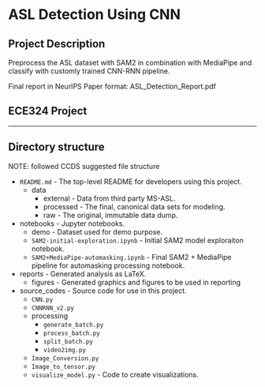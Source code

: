 # ASL Detection Using CNN
## Project Description
Preprocess the ASL dataset with SAM2 in combination with MediaPipe and classify with customly trained CNN-RNN pipeline.

Final report in NeurIPS Paper format: ASL_Detection_Report.pdf
## ECE324 Project
-----
## Directory structure
NOTE: followed CCDS suggested file structure
* `README.md` - The top-level README for developers using this project.
  * data
    * external - Data from third party MS-ASL.
    * processed - The final, canonical data sets for modeling.
    * raw - The original, immutable data dump.
* notebooks - Jupyter notebooks.
  * demo - Dataset used for demo purpose.
  * `SAM2-initial-exploration.ipynb` - Initial SAM2 model exploraiton notebook.
  * `SAM2+MediaPipe-automasking.ipynb` - Final SAM2 + MediaPipe pipeline for automasking processing notebook.
* reports - Generated analysis as LaTeX.
  * figures - Generated graphics and figures to be used in reporting
* source_codes - Source code for use in this project.
    * `CNN.py`
    * `CNNRNN_v2.py`
    * processing 
      * `generate_batch.py`
      * `process_batch.py`
      * `split_batch.py`
      * `video2img.py`
    * `Image_Conversion.py`
    * `Image_to_tensor.py`
    * `visualize_model.py` - Code to create visualizations.
